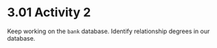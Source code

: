 # 3.01 Activity 2

Keep working on the `bank` database. Identify relationship degrees in our database.
